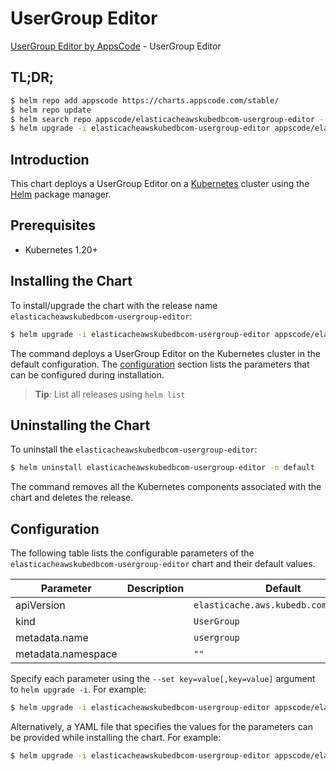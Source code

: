 # UserGroup Editor

[UserGroup Editor by AppsCode](https://appscode.com) - UserGroup Editor

## TL;DR;

```bash
$ helm repo add appscode https://charts.appscode.com/stable/
$ helm repo update
$ helm search repo appscode/elasticacheawskubedbcom-usergroup-editor --version=v0.25.0
$ helm upgrade -i elasticacheawskubedbcom-usergroup-editor appscode/elasticacheawskubedbcom-usergroup-editor -n default --create-namespace --version=v0.25.0
```

## Introduction

This chart deploys a UserGroup Editor on a [Kubernetes](http://kubernetes.io) cluster using the [Helm](https://helm.sh) package manager.

## Prerequisites

- Kubernetes 1.20+

## Installing the Chart

To install/upgrade the chart with the release name `elasticacheawskubedbcom-usergroup-editor`:

```bash
$ helm upgrade -i elasticacheawskubedbcom-usergroup-editor appscode/elasticacheawskubedbcom-usergroup-editor -n default --create-namespace --version=v0.25.0
```

The command deploys a UserGroup Editor on the Kubernetes cluster in the default configuration. The [configuration](#configuration) section lists the parameters that can be configured during installation.

> **Tip**: List all releases using `helm list`

## Uninstalling the Chart

To uninstall the `elasticacheawskubedbcom-usergroup-editor`:

```bash
$ helm uninstall elasticacheawskubedbcom-usergroup-editor -n default
```

The command removes all the Kubernetes components associated with the chart and deletes the release.

## Configuration

The following table lists the configurable parameters of the `elasticacheawskubedbcom-usergroup-editor` chart and their default values.

|     Parameter      | Description |                     Default                      |
|--------------------|-------------|--------------------------------------------------|
| apiVersion         |             | <code>elasticache.aws.kubedb.com/v1alpha1</code> |
| kind               |             | <code>UserGroup</code>                           |
| metadata.name      |             | <code>usergroup</code>                           |
| metadata.namespace |             | <code>""</code>                                  |


Specify each parameter using the `--set key=value[,key=value]` argument to `helm upgrade -i`. For example:

```bash
$ helm upgrade -i elasticacheawskubedbcom-usergroup-editor appscode/elasticacheawskubedbcom-usergroup-editor -n default --create-namespace --version=v0.25.0 --set apiVersion=elasticache.aws.kubedb.com/v1alpha1
```

Alternatively, a YAML file that specifies the values for the parameters can be provided while
installing the chart. For example:

```bash
$ helm upgrade -i elasticacheawskubedbcom-usergroup-editor appscode/elasticacheawskubedbcom-usergroup-editor -n default --create-namespace --version=v0.25.0 --values values.yaml
```
